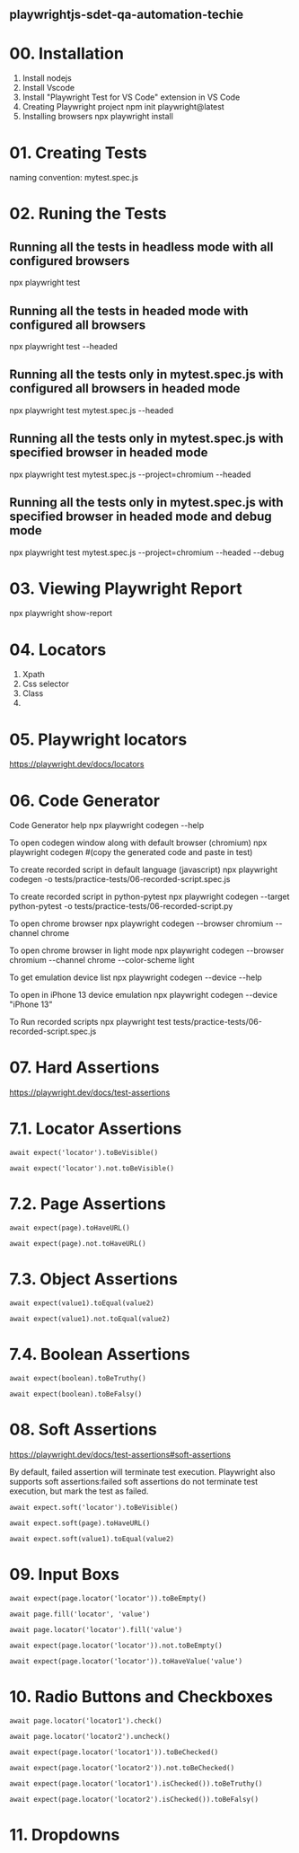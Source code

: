 ## playwrightjs-sdet-qa-automation-techie

# 00. Installation
1. Install nodejs
2. Install Vscode
3. Install "Playwright Test for VS Code" extension in VS Code
4. Creating Playwright project
 npm init playwright@latest
5. Installing browsers
 npx playwright install

# 01. Creating Tests
naming convention: mytest.spec.js

# 02. Runing the Tests
## Running all the tests in headless mode with all configured  browsers
 npx playwright test

## Running all the tests in headed mode with configured all browsers
 npx playwright test --headed

## Running all the tests only in mytest.spec.js with configured all browsers in headed mode
 npx playwright test mytest.spec.js --headed

## Running all the tests only in mytest.spec.js with specified browser in headed mode
 npx playwright test mytest.spec.js --project=chromium --headed

## Running all the tests only in mytest.spec.js with specified browser in headed mode and debug mode
 npx playwright test mytest.spec.js --project=chromium --headed --debug

# 03. Viewing Playwright Report
 npx playwright show-report

# 04. Locators
1. Xpath
2. Css selector
3. Class
4. 

# 05. Playwright locators
https://playwright.dev/docs/locators

# 06. Code Generator
Code Generator help
 npx playwright codegen --help

To open codegen window along with default browser (chromium)
 npx playwright codegen   #(copy the generated code and paste in test)

To create recorded script in default language (javascript)
 npx playwright codegen -o tests/practice-tests/06-recorded-script.spec.js

To create recorded script in python-pytest
 npx playwright codegen --target python-pytest -o tests/practice-tests/06-recorded-script.py

To open chrome browser
 npx playwright codegen --browser chromium --channel chrome

To open chrome browser in light mode
 npx playwright codegen --browser chromium --channel chrome --color-scheme light

To get emulation device list
 npx playwright codegen --device --help

To open in iPhone 13 device emulation
 npx playwright codegen --device "iPhone 13"

To Run recorded scripts
 npx playwright test tests/practice-tests/06-recorded-script.spec.js


# 07. Hard Assertions
https://playwright.dev/docs/test-assertions

# 7.1. Locator Assertions

    await expect('locator').toBeVisible()

    await expect('locator').not.toBeVisible()

# 7.2. Page Assertions

    await expect(page).toHaveURL()

    await expect(page).not.toHaveURL()

# 7.3. Object Assertions

    await expect(value1).toEqual(value2)

    await expect(value1).not.toEqual(value2)

# 7.4. Boolean Assertions

    await expect(boolean).toBeTruthy()

    await expect(boolean).toBeFalsy()

# 08. Soft Assertions

https://playwright.dev/docs/test-assertions#soft-assertions

By default, failed assertion will terminate test execution.
Playwright also supports soft assertions:failed soft assertions do not terminate test execution,
but mark the test as failed.

    await expect.soft('locator').toBeVisible()

    await expect.soft(page).toHaveURL()

    await expect.soft(value1).toEqual(value2)

# 09. Input Boxs
    await expect(page.locator('locator')).toBeEmpty()

    await page.fill('locator', 'value')

    await page.locator('locator').fill('value')

    await expect(page.locator('locator')).not.toBeEmpty()

    await expect(page.locator('locator')).toHaveValue('value')

# 10. Radio Buttons and Checkboxes
    await page.locator('locator1').check()

    await page.locator('locator2').uncheck()

    await expect(page.locator('locator1')).toBeChecked()

    await expect(page.locator('locator2')).not.toBeChecked()

    await expect(page.locator('locator1').isChecked()).toBeTruthy()

    await expect(page.locator('locator2').isChecked()).toBeFalsy()

# 11. Dropdowns
